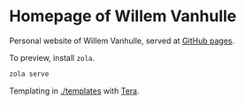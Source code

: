 # Homepage of Willem Vanhulle

Personal website of Willem Vanhulle, served at [GitHub pages](https://willemvanhulle.tech/).


To preview, install `zola`.

```bash
zola serve
```

Templating in [./templates](./templates/) with [Tera](https://keats.github.io/tera/docs/). 